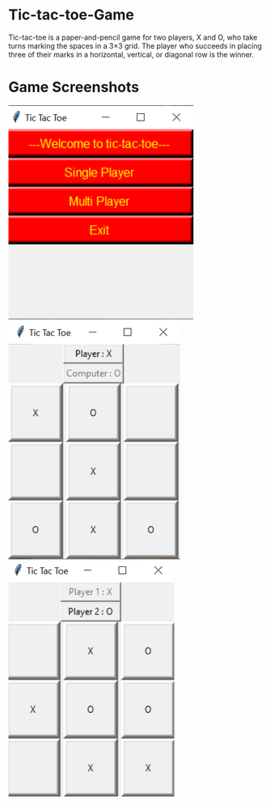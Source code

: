 # Tic-tac-toe-Game
Tic-tac-toe is a paper-and-pencil game for two players, X and O, who take turns marking the spaces in a 3×3 grid. The player who succeeds in placing three of their marks in a horizontal, vertical, or diagonal row is the winner.

# Game Screenshots
<div class="row">
  <div class="column">
    <img src="https://raw.githubusercontent.com/Utkarsh299-tech/Tic-tac-toe-Game/main/images/start_game.png" alt="Home img" >
  </div>
  <div class="column">
    <img src="https://raw.githubusercontent.com/Utkarsh299-tech/Tic-tac-toe-Game/main/images/singleplayer.png" alt="Single Player img" style="display:block">
  </div>
  <div class="column">
    <img src="https://raw.githubusercontent.com/Utkarsh299-tech/Tic-tac-toe-Game/main/images/multiplayer.png" alt="Multiplayer Player img" >
  </div>
</div>
